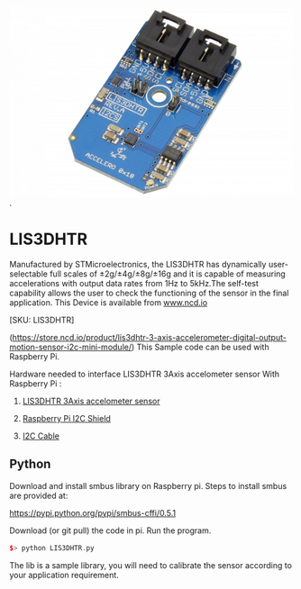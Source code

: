 [![LIS3DHTR](LIS3DHTR_I2C.png)](https://store.ncd.io/product/lis3dhtr-3-axis-accelerometer-digital-output-motion-sensor-i2c-mini-module/).

# LIS3DHTR

Manufactured by STMicroelectronics, the LIS3DHTR  has dynamically user-selectable full scales of ±2g/±4g/±8g/±16g and it is capable of measuring accelerations with output data rates from 1Hz to 5kHz.The self-test capability allows the user to check the functioning of the sensor in the final application.
This Device is available from www.ncd.io

[SKU: LIS3DHTR]

(https://store.ncd.io/product/lis3dhtr-3-axis-accelerometer-digital-output-motion-sensor-i2c-mini-module/)
This Sample code can be used with Raspberry Pi.

Hardware needed to interface LIS3DHTR 3Axis accelometer sensor With Raspberry Pi :

1. <a href="https://store.ncd.io/product/lis3dhtr-3-axis-accelerometer-digital-output-motion-sensor-i2c-mini-module/">LIS3DHTR 3Axis accelometer sensor</a>

2. <a href="https://store.ncd.io/product/i2c-shield-for-raspberry-pi-3-pi2-with-outward-facing-i2c-port-terminates-over-hdmi-port/">Raspberry Pi I2C Shield</a>

3. <a href="https://store.ncd.io/product/i%C2%B2c-cable/">I2C Cable</a>

## Python

Download and install smbus library on Raspberry pi. Steps to install smbus are provided at:

https://pypi.python.org/pypi/smbus-cffi/0.5.1

Download (or git pull) the code in pi. Run the program.

```cpp
$> python LIS3DHTR.py
```
The lib is a sample library, you will need to calibrate the sensor according to your application requirement.
